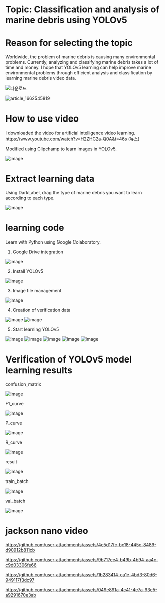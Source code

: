 # Topic: Classification and analysis of marine debris using YOLOv5

# Reason for selecting the topic

Worldwide, the problem of marine debris is causing many environmental problems. Currently, analyzing and classifying marine debris takes a lot of time and money. I hope that YOLOv5 learning can help improve marine environmental problems through efficient analysis and classification by learning marine debris video data.

![다운로드](https://github.com/user-attachments/assets/4b1273d7-1e9e-40dd-bf00-eca8d0720773)

![article_1662545819](https://github.com/user-attachments/assets/3db79084-b4f9-4b6d-991e-20135bca1de0)


# How to use video

I downloaded the video for artificial intelligence video learning.
https://www.youtube.com/watch?v=H2ZHC2a-Q0A&t=46s (뉴스)

Modified using Clipchamp to learn images in YOLOv5.

![image](https://github.com/user-attachments/assets/c12824a1-2c2d-45cd-8149-5e6c7c4ea8f0)

# Extract learning data

Using DarkLabel, drag the type of marine debris you want to learn according to each type. 

![image](https://github.com/user-attachments/assets/2db9c282-6bdd-4f73-b1d5-72085f06ca4b)


# learning code

Learn with Python using Google Colaboratory.

1. Google Drive integration

![image](https://github.com/user-attachments/assets/88eca8b2-8016-415c-91fa-d013b89aa8e2)

2. Install YOLOv5
   
![image](https://github.com/user-attachments/assets/39fd2868-221a-457d-bcf4-6ecef16de248)

3. Image file management
   
![image](https://github.com/user-attachments/assets/631a065a-9ba5-4b2a-aae7-984c1d287104)

4. Creation of verification data
   
![image](https://github.com/user-attachments/assets/d8357e05-8c4c-41c3-bfd5-3720bc6d72b5)
![image](https://github.com/user-attachments/assets/66b293df-d0d4-4966-8a79-41dffb6a07e8)

5. Start learning YOLOv5
    
![image](https://github.com/user-attachments/assets/7eb20e07-19b0-4dc4-b849-acf10af8aed1)
![image](https://github.com/user-attachments/assets/0d0d3243-a4cb-4193-a8b0-535cb6de6769)
![image](https://github.com/user-attachments/assets/78fa80d8-1b71-498c-b3fd-e9933982aad5)
![image](https://github.com/user-attachments/assets/6e05b75d-ade4-4755-a274-b12cac29da17)
![image](https://github.com/user-attachments/assets/079da06d-191b-43f8-9f45-8d4c6151396a)

# Verification of YOLOv5 model learning results

confusion_matrix

![image](https://github.com/user-attachments/assets/9acf15d7-6acd-4a1c-85bc-beb84dbc3c51)

F1_curve

![image](https://github.com/user-attachments/assets/e4e8fc1e-e37b-426a-8ef1-c8417caf4375)

P_curve

![image](https://github.com/user-attachments/assets/f4f61341-c9f2-4f20-b47c-eb7d9afdaa10)

R_curve

![image](https://github.com/user-attachments/assets/c8bf4752-bd01-474c-898e-861f591ad58a)

result

![image](https://github.com/user-attachments/assets/8e574eb3-9f54-4598-94c9-ded8c5537f6b)

train_batch

![image](https://github.com/user-attachments/assets/98e61455-6922-472c-a86c-e66f25e081f3)

val_batch

![image](https://github.com/user-attachments/assets/b3a248d9-8a4e-45bf-bf31-791ef37a0081)

# jackson nano video

https://github.com/user-attachments/assets/4e5d17fc-bc18-445c-8489-d90912b811cb

https://github.com/user-attachments/assets/9b717ee4-b49b-4b94-aa4c-c9d03306fe66

https://github.com/user-attachments/assets/1b283414-ca1e-4bd3-80d6-949117f3dc97

https://github.com/user-attachments/assets/049e891a-4c41-4e7a-93e5-a9291670e3ab
